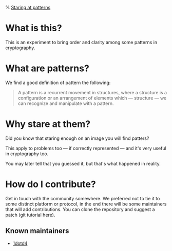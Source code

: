% <a href="/">Staring at patterns</a>

# What is this?

This is an experiment to bring order and clarity among some patterns in cryptography.

# What are patterns?

We find a good definition of pattern the following:

> A pattern is a recurrent movement in structures, where a structure is a configuration or an arrangement of elements which — structure — we can recognize and manipulate with a pattern.

# Why stare at them?

Did you know that staring enough on an image you will find patters?

This apply to problems too — if correctly represented — and it's very useful in cryptography too.

You may later tell that you guessed it, but that's what happened in reality.

# How do I contribute?

Get in touch with the community somewhere. We preferred not to tie it to some distinct platform or protocol, in the end there will be some maintainers that will add contributions. You can clone the repository and suggest a patch (git tutorial here).

## Known maintainers

- [1dotd4](https://1dotd4.github.io/)

